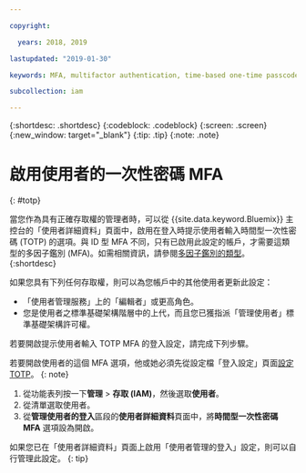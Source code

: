 ```yaml
---

copyright:

  years: 2018, 2019

lastupdated: "2019-01-30"

keywords: MFA, multifactor authentication, time-based one-time passcode, TOTP

subcollection: iam

---
```


{:shortdesc: .shortdesc}
{:codeblock: .codeblock}
{:screen: .screen}
{:new_window: target="_blank"}
{:tip: .tip}
{:note: .note}

# 啟用使用者的一次性密碼 MFA
{: #totp}

當您作為具有正確存取權的管理者時，可以從 {{site.data.keyword.Bluemix}} 主控台的「使用者詳細資料」頁面中，啟用在登入時提示使用者輸入時間型一次性密碼 (TOTP) 的選項。與 ID 型 MFA 不同，只有已啟用此設定的帳戶，才需要這類型的多因子鑑別 (MFA)。如需相關資訊，請參閱[多因子鑑別的類型](/docs/iam?topic=iam-types#types)。
{:shortdesc}

如果您具有下列任何存取權，則可以為您帳戶中的其他使用者更新此設定：

* 「使用者管理服務」上的「編輯者」或更高角色。
* 您是使用者之標準基礎架構階層中的上代，而且您已獲指派「管理使用者」標準基礎架構許可權。

若要開啟提示使用者輸入 TOTP MFA 的登入設定，請完成下列步驟。

若要開啟使用者的這個 MFA 選項，他或她必須先從設定檔「登入設定」頁面[設定 TOTP](/docs/account?topic=account-MFA#MFA)。
{: note}

1. 從功能表列按一下**管理** &gt; **存取 (IAM)**，然後選取**使用者**。
2. 從清單選取使用者。
3. 從**管理使用者的登入**區段的**使用者詳細資料**頁面中，將**時間型一次性密碼 MFA** 選項設為開啟。

如果您已在「使用者詳細資料」頁面上啟用「使用者管理的登入」設定，則可以自行管理此設定。
{: tip}
